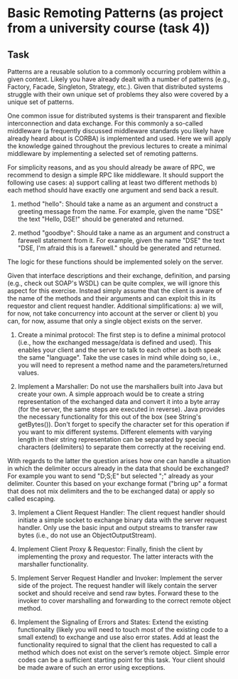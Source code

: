 # Basic Remoting Patterns  (as project from a university course (task 4))
## Task


Patterns are a reusable solution to a commonly occurring problem within a given context. Likely you have already dealt with a number of patterns (e.g., Factory, Facade, Singleton, Strategy, etc.). Given that distributed systems struggle with their own unique set of problems they also were covered by a unique set of patterns.

One common issue for distributed systems is their transparent and flexible interconnection and data exchange. For this commonly a so-called middleware (a frequently discussed middleware standards you likely have already heard about is CORBA) is implemented and used. Here we will apply the knowledge gained throughout the previous lectures to create a minimal middleware by implementing a selected set of remoting patterns. 

For simplicity reasons, and as you should already be aware of RPC, we recommend to design a simple RPC like middleware. It should support the following use cases: a) support calling at least two different methods b) each method should have exactly one argument and send back a result. 

1) method "hello": Should take a name as an argument and construct a greeting message from the name. For example, given the name "DSE" the text "Hello, DSE!" should be generated and returned. 

2) method "goodbye": Should take a name as an argument and construct a farewell statement from it. For example, given the name "DSE" the text "DSE, I'm afraid this is a farewell." should be generated and returned. 

The logic for these functions should be implemented solely on the server. 

Given that interface descriptions and their exchange, definition, and parsing (e.g., check out SOAP's WSDL) can be quite complex, we will ignore this aspect for this exercise. Instead simply assume that the client is aware of the name of the methods and their arguments and can exploit this in its requestor and client request handler. Additional simplifications: a) we will, for now, not take concurrency into account at the server or client b) you can, for now, assume that only a single object exists on the server.

1) Create a minimal protocol: The first step is to define a minimal protocol (i.e., how the exchanged message/data is defined and used). This enables your client and the server to talk to each other as both speak the same "language". Take the use cases in mind while doing so, i.e., you will need to represent a method name and the parameters/returned values. 

2) Implement a Marshaller: Do not use the marshallers built into Java but create your own. A simple approach would be to create a string representation of the exchanged data and convert it into a byte array (for the server, the same steps are executed in reverse). Java provides the necessary functionality for this out of the box (see String's getBytes()). Don't forget to specify the character set for this operation if you want to mix different systems. Different elements with varying length in their string representation can be separated by special characters (delimiters) to separate them correctly at the receiving end. 

With regards to the latter the question arises how one can handle a situation in which the delimiter occurs already in the data that should be exchanged? For example you want to send "D;S;E" but selected ";" already as your delimiter. Counter this based on your exchange format ("bring up" a format that does not mix delimiters and the to be exchanged data) or apply so called escaping. 

3) Implement a Client Request Handler: The client request handler should initiate a simple socket to exchange binary data with the server request handler. Only use the basic input and output streams to transfer raw bytes (i.e., do not use an ObjectOutputStream). 

4) Implement Client Proxy & Requestor: Finally, finish the client by implementing the proxy and requestor. The latter interacts with the marshaller functionality.

5) Implement Server Request Handler and Invoker: Implement the server side of the project. The request handler will likely contain the server socket and should receive and send raw bytes. Forward these to the invoker to cover marshalling and forwarding to the correct remote object method.

6) Implement the Signaling of Errors and States: Extend the existing functionality (likely you will need to touch most of the existing code to a small extend) to exchange and use also error states. Add at least the functionality required to signal that the client has requested to call a method which does not exist on the server’s remote object. Simple error codes can be a sufficient starting point for this task. Your client should be made aware of such an error using exceptions.

